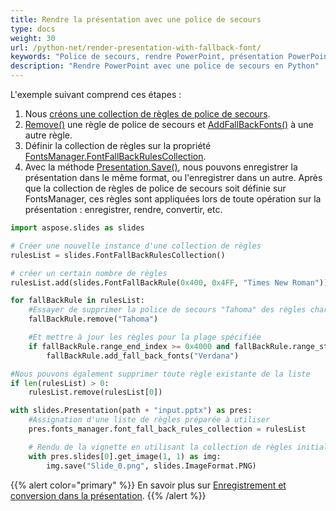 ```yaml
---
title: Rendre la présentation avec une police de secours
type: docs
weight: 30
url: /python-net/render-presentation-with-fallback-font/
keywords: "Police de secours, rendre PowerPoint, présentation PowerPoint, Python, Aspose.Slides pour Python via .NET"
description: "Rendre PowerPoint avec une police de secours en Python"
---
```


L'exemple suivant comprend ces étapes :

1. Nous [créons une collection de règles de police de secours](/slides/python-net/create-fallback-fonts-collection/).
1. [Remove()](https://reference.aspose.com/slides/python-net/aspose.slides/fontfallbackrule/) une règle de police de secours et [AddFallBackFonts()](https://reference.aspose.com/slides/python-net/aspose.slides/fontfallbackrule/) à une autre règle.
1. Définir la collection de règles sur la propriété [FontsManager.FontFallBackRulesCollection](https://reference.aspose.com/slides/python-net/aspose.slides/fontsmanager/).
1. Avec la méthode [Presentation.Save()](https://reference.aspose.com/slides/python-net/aspose.slides/presentation/), nous pouvons enregistrer la présentation dans le même format, ou l'enregistrer dans un autre. Après que la collection de règles de police de secours soit définie sur FontsManager, ces règles sont appliquées lors de toute opération sur la présentation : enregistrer, rendre, convertir, etc.

```py
import aspose.slides as slides

# Créer une nouvelle instance d'une collection de règles
rulesList = slides.FontFallBackRulesCollection()

# créer un certain nombre de règles
rulesList.add(slides.FontFallBackRule(0x400, 0x4FF, "Times New Roman"))

for fallBackRule in rulesList:
	#Essayer de supprimer la police de secours "Tahoma" des règles chargées
	fallBackRule.remove("Tahoma")

	#Et mettre à jour les règles pour la plage spécifiée
	if fallBackRule.range_end_index >= 0x4000 and fallBackRule.range_start_index < 0x5000:
		fallBackRule.add_fall_back_fonts("Verdana")

#Nous pouvons également supprimer toute règle existante de la liste
if len(rulesList) > 0:
	rulesList.remove(rulesList[0])

with slides.Presentation(path + "input.pptx") as pres:
	#Assignation d'une liste de règles préparée à utiliser
	pres.fonts_manager.font_fall_back_rules_collection = rulesList

	# Rendu de la vignette en utilisant la collection de règles initialisée et enregistrement au format PNG
	with pres.slides[0].get_image(1, 1) as img:
		img.save("Slide_0.png", slides.ImageFormat.PNG)
```


{{% alert color="primary" %}} 
En savoir plus sur [Enregistrement et conversion dans la présentation](/slides/python-net/creating-saving-and-converting-a-presentation/).
{{% /alert %}}